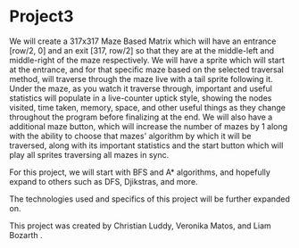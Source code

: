 # Project3


We will create a 317x317 Maze Based Matrix which will have an entrance [row/2, 0] and an exit [317, row/2] so that they are at the middle-left and middle-right of the maze respectively. We will have a sprite which will start at the entrance, and for that specific maze based on the selected traversal method, will traverse through the maze live with a tail sprite following it. Under the maze, as you watch it traverse through, important and useful statistics will populate in a live-counter uptick style, showing the nodes visited, time taken, memory, space, and other useful things as they change throughout the program before finalizing at the end. We will also have a additional maze button, which will increase the number of mazes by 1 along with the ability to choose that mazes' algorithm by which it will be traversed, along with its important statistics and the start button which will play all sprites traversing all mazes in sync. 

For this project, we will start with BFS and A* algorithms, and hopefully expand to others such as DFS, Djikstras, and more.

The technologies used and specifics of this project will be further expanded on. 

This project was created by Christian Luddy, Veronika Matos, and Liam Bozarth
.
